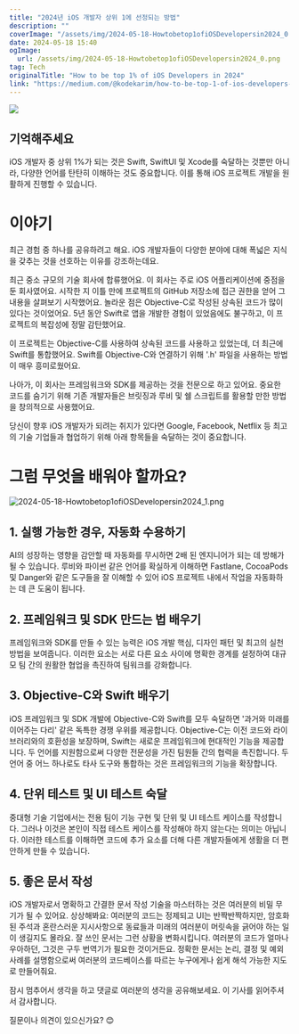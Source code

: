 ```yaml
---
title: "2024년 iOS 개발자 상위 1에 선정되는 방법"
description: ""
coverImage: "/assets/img/2024-05-18-Howtobetop1ofiOSDevelopersin2024_0.png"
date: 2024-05-18 15:40
ogImage:
  url: /assets/img/2024-05-18-Howtobetop1ofiOSDevelopersin2024_0.png
tag: Tech
originalTitle: "How to be top 1% of iOS Developers in 2024"
link: "https://medium.com/@kodekarim/how-to-be-top-1-of-ios-developers-in-2024-ff97c337a49d"
---
```


<img src="/assets/img/2024-05-18-Howtobetop1ofiOSDevelopersin2024_0.png" />

## 기억해주세요

iOS 개발자 중 상위 1%가 되는 것은 Swift, SwiftUI 및 Xcode를 숙달하는 것뿐만 아니라, 다양한 언어를 탄탄히 이해하는 것도 중요합니다. 이를 통해 iOS 프로젝트 개발을 원활하게 진행할 수 있습니다.

# 이야기

<div class="content-ad"></div>

최근 경험 중 하나를 공유하려고 해요. iOS 개발자들이 다양한 분야에 대해 폭넓은 지식을 갖추는 것을 선호하는 이유를 강조하는데요.

최근 중소 규모의 기술 회사에 합류했어요. 이 회사는 주로 iOS 어플리케이션에 중점을 둔 회사였어요. 시작한 지 이틀 만에 프로젝트의 GitHub 저장소에 접근 권한을 얻어 그 내용을 살펴보기 시작했어요. 놀라운 점은 Objective-C로 작성된 상속된 코드가 많이 있다는 것이었어요. 5년 동안 Swift로 앱을 개발한 경험이 있었음에도 불구하고, 이 프로젝트의 복잡성에 정말 감탄했어요.

이 프로젝트는 Objective-C를 사용하여 상속된 코드를 사용하고 있었는데, 더 최근에 Swift를 통합했어요. Swift를 Objective-C와 연결하기 위해 '.h' 파일을 사용하는 방법이 매우 흥미로웠어요.

나아가, 이 회사는 프레임워크와 SDK를 제공하는 것을 전문으로 하고 있어요. 중요한 코드를 숨기기 위해 기존 개발자들은 브릿징과 루비 및 쉘 스크립트를 활용할 만한 방법을 창의적으로 사용했어요.

<div class="content-ad"></div>

당신이 향후 iOS 개발자가 되려는 취지가 있다면 Google, Facebook, Netflix 등 최고의 기술 기업들과 협업하기 위해 아래 항목들을 숙달하는 것이 중요합니다.

# 그럼 무엇을 배워야 할까요?

![2024-05-18-Howtobetop1ofiOSDevelopersin2024_1.png](/assets/img/2024-05-18-Howtobetop1ofiOSDevelopersin2024_1.png)

## 1. 실행 가능한 경우, 자동화 수용하기

<div class="content-ad"></div>

AI의 성장하는 영향을 감안할 때 자동화를 무시하면 2배 된 엔지니어가 되는 데 방해가 될 수 있습니다. 루비와 파이썬 같은 언어를 확실하게 이해하면 Fastlane, CocoaPods 및 Danger와 같은 도구들을 잘 이해할 수 있어 iOS 프로젝트 내에서 작업을 자동화하는 데 큰 도움이 됩니다.

## 2. 프레임워크 및 SDK 만드는 법 배우기

프레임워크와 SDK를 만들 수 있는 능력은 iOS 개발 핵심, 디자인 패턴 및 최고의 실천 방법을 보여줍니다. 이러한 요소는 서로 다른 요소 사이에 명확한 경계를 설정하여 대규모 팀 간의 원활한 협업을 촉진하여 팀워크를 강화합니다.

## 3. Objective-C와 Swift 배우기

<div class="content-ad"></div>

iOS 프레임워크 및 SDK 개발에 Objective-C와 Swift를 모두 숙달하면 '과거와 미래를 이어주는 다리' 같은 독특한 경쟁 우위를 제공합니다. Objective-C는 이전 코드와 라이브러리와의 호환성을 보장하며, Swift는 새로운 프레임워크에 현대적인 기능을 제공합니다. 두 언어를 지원함으로써 다양한 전문성을 가진 팀원들 간의 협력을 촉진합니다. 두 언어 중 어느 하나로도 타사 도구와 통합하는 것은 프레임워크의 기능을 확장합니다.

## 4. 단위 테스트 및 UI 테스트 숙달

중대형 기술 기업에서는 전용 팀이 기능 구현 및 단위 및 UI 테스트 케이스를 작성합니다. 그러나 이것은 본인이 직접 테스트 케이스를 작성해야 하지 않는다는 의미는 아닙니다. 이러한 테스트를 이해하면 코드에 추가 요소를 더해 다른 개발자들에게 생활을 더 편안하게 만들 수 있습니다.

## 5. 좋은 문서 작성

<div class="content-ad"></div>

iOS 개발자로서 명확하고 간결한 문서 작성 기술을 마스터하는 것은 여러분의 비밀 무기가 될 수 있어요. 상상해봐요: 여러분의 코드는 정제되고 UI는 반짝반짝하지만, 암호화된 주석과 혼란스러운 지시사항으로 동료들과 미래의 여러분이 머릿속을 긁어야 하는 일이 생길지도 몰라요. 잘 쓰인 문서는 그런 상황을 변화시킵니다. 여러분의 코드가 얼마나 우아하던, 그것은 구두 번역기가 필요한 것이거든요. 정확한 문서는 논리, 결정 및 예외 사례를 설명함으로써 여러분의 코드베이스를 따르는 누구에게나 쉽게 해석 가능한 지도로 만들어줘요.

잠시 멈추어서 생각을 하고 댓글로 여러분의 생각을 공유해보세요. 이 기사를 읽어주셔서 감사합니다.

질문이나 의견이 있으신가요? 😊
